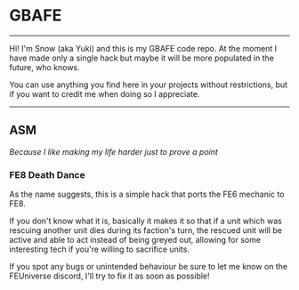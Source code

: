 # GBAFE

***

Hi! I'm Snow (aka Yuki) and this is my GBAFE code repo. At the moment I have made only a single hack but maybe it will be more populated in the future, who knows.

You can use anything you find here in your projects without restrictions, but if you want to credit me when doing so I appreciate.

***

## ASM
*Because I like making my life harder just to prove a point*

### FE8 Death Dance
As the name suggests, this is a simple hack that ports the FE6 mechanic to FE8.

If you don't know what it is, basically it makes it so that if a unit which was rescuing another unit dies during its faction's turn, the rescued unit will be active and able to act instead of being greyed out, allowing for some interesting tech if you're willing to sacrifice units.

If you spot any bugs or unintended behaviour be sure to let me know on the FEUniverse discord, I'll try to fix it as soon as possible!